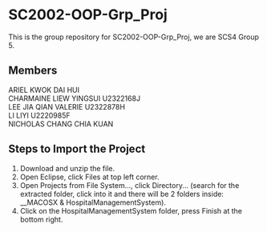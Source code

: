 # SC2002-OOP-Grp_Proj
This is the group repository for SC2002-OOP-Grp_Proj, we are SCS4 Group 5.

## Members
ARIEL KWOK DAI HUI <br>
CHARMAINE LIEW YINGSUI  U2322168J <br>
LEE JIA QIAN VALERIE  U2322878H <br>
LI LIYI  U2220985F <br>
NICHOLAS CHANG CHIA KUAN

## Steps to Import the Project
1. Download and unzip the file.
2. Open Eclipse, click Files at top left corner.
3. Open Projects from File System..., click Directory... (search for the extracted folder, click into it and there will be 2 folders inside: __MACOSX & HospitalManagementSystem).
4. Click on the HospitalManagementSystem folder, press Finish at the bottom right.
